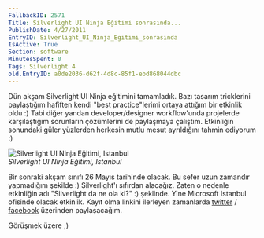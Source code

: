 ```yaml
---
FallbackID: 2571
Title: Silverlight UI Ninja Eğitimi sonrasında...
PublishDate: 4/27/2011
EntryID: Silverlight_UI_Ninja_Egitimi_sonrasinda
IsActive: True
Section: software
MinutesSpent: 0
Tags: Silverlight 4
old.EntryID: a0de2036-d62f-4d8c-85f1-ebd868044dbc
---
```

Dün akşam Silverlight UI Ninja eğitimini tamamladık. Bazı tasarım
tricklerini paylaştığım hafiften kendi "best practice"lerimi ortaya
attığım bir etkinlik oldu :) Tabi diğer yandan developer/designer
workflow'unda projelerde karşılaştığım sorunların çözümlerini de
paylaşmaya çalıştım. Etkinliğin sonundaki güler yüzlerden herkesin mutlu
mesut ayrıldığını tahmin ediyorum :)

![Silverlight UI Ninja Eğitimi,
Istanbul](http://cdn.daron.yondem.com/assets/2571/27042011_1.jpg)\
*Silverlight UI Ninja Eğitimi, Istanbul*

Bir sonraki akşam sınıfı 26 Mayıs tarihinde olacak. Bu sefer uzun
zamandır yapmadığım şekilde :) Silverlight'ı sıfırdan alacağız. Zaten o
nedenle etkinliğin adı "Silverlight da ne ola ki?" :) şeklinde. Yine
Microsoft Istanbul ofisinde olacak etkinlik. Kayıt olma linkini
ilerleyen zamanlarda [twitter](http://www.twitter.com/daronyondem) /
[facebook](http://www.facebook.com/daronyondemtr) üzerinden
paylaşacağım.

Görüşmek üzere ;)


